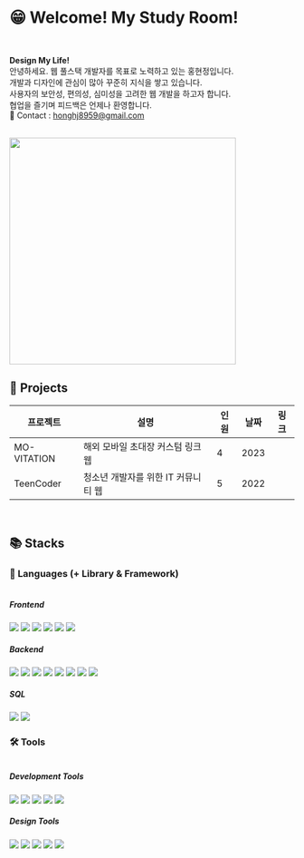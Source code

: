 <!--
<a href="https://hits.seeyoufarm.com">
 <img src="https://hits.seeyoufarm.com/api/count/incr/badge.svg?url=https%3A%2F%2Fgithub.com%2Fho-ong%2Fhit-counter&count_bg=%2379C83D&title_bg=%23555555&icon=&icon_color=%23E7E7E7&title=hits&edge_flat=false"/>
</a>
-->

# 😁 Welcome! My Study Room!

<br>

<b>Design My Life!</b><br>
안녕하세요. 웹 풀스택 개발자를 목표로 노력하고 있는 홍현정입니다.<br>
개발과 디자인에 관심이 많아 꾸준히 지식을 쌓고 있습니다.<br>
사용자의 보안성, 편의성, 심미성을 고려한 웹 개발을 하고자 합니다.<br>
협업을 즐기며 피드백은 언제나 환영합니다.<br>
💌 Contact : honghj8959@gmail.com

<br>

<img style="width: 400px" src="https://github-readme-stats.vercel.app/api?username=ho-ong&show_icons=true&theme=radical)](https://github.com/ho-ong/github-readme-stats" />

<br>

## 📁 Projects

| 프로젝트 | 설명 | 인원 | 날짜 | 링크 |
|---|---|---|---|---|
| MO-VITATION | 해외 모바일 초대장 커스텀 링크 웹 | 4 | 2023 | |
| TeenCoder | 청소년 개발자를 위한 IT 커뮤니티 웹 | 5 | 2022 | |

<br>

## 📚 Stacks

### 💬 Languages (+ Library & Framework)
<div style="display: inline-block">
 <!-- Frontend -->
 <h5>Frontend</h5>
 <img src="https://img.shields.io/badge/HTML5-E34F26?style=flat&logo=HTML5&logoColor=white" />
 <img src="https://img.shields.io/badge/CSS3-1572B6?style=flat&logo=CSS3&logoColor=white" />
 <img src="https://img.shields.io/badge/Sass-CC6699?style=flat&logo=Sass&logoColor=white" />
 <img src="https://img.shields.io/badge/JavaScript-F7DF1E?style=flat&logo=JavaScript&logoColor=white" />
 <img src="https://img.shields.io/badge/jQuery-0769AD?style=flat&logo=jQuery&logoColor=white" />
 <img src="https://img.shields.io/badge/Bootstrap-7952B3?style=flat&logo=Bootstrap&logoColor=white" />
 <!-- Backend -->
 <h5>Backend</h5>
 <img src="https://img.shields.io/badge/Java-007396?style=flat&logo=coffeescript&logoColor=white" />
 <img src="https://img.shields.io/badge/Spring-6DB33F?style=flat&logo=Spring&logoColor=white" />
 <img src="https://img.shields.io/badge/SpringBoot-6DB33F?style=flat&logo=SpringBoot&logoColor=white" />
 <img src="https://img.shields.io/badge/Tomcat-F8DC75?style=flat&logo=ApacheTomcat&logoColor=white" />
 <img src="https://img.shields.io/badge/Maven-C71A36?style=flat&logo=ApacheMaven&logoColor=white" />
 <img src="https://img.shields.io/badge/Mybatis-000000?style=flat&logo=Fluentd&logoColor=white" />
 <img src="https://img.shields.io/badge/Gradle-02303A?style=flat&logo=Gradle&logoColor=white" />
 <img src="https://img.shields.io/badge/Linux-FCC624?style=flat&logo=Linux&logoColor=white" />
 <!-- SQL -->
 <h5>SQL</h5>
 <img src="https://img.shields.io/badge/Oracle%20SQL-F80000?style=flat&logo=Oracle&logoColor=white" />
 <img src="https://img.shields.io/badge/MySQL-4479A1?style=flat&logo=MySQL&logoColor=white" />
</div>

<br>

### 🛠 Tools
<div style="display: inline-block">
 <!-- Development Tools -->
 <h5>Development Tools</h5>
 <img src="https://img.shields.io/badge/Visual%20Studio%20Code-007ACC?style=flat&logo=VisualStudioCode&logoColor=white" />
 <img src="https://img.shields.io/badge/Eclipse%20IDE-2C2255?style=flat&logo=EclipseIDE&logoColor=white" />
 <img src="https://img.shields.io/badge/IntelliJ%20IDE-000000?style=flat&logo=IntelliJIDEA&logoColor=white" />
 <img src="https://img.shields.io/badge/Postman-FF6C37?style=flat&logo=Postman&logoColor=white" />
 <img src="https://img.shields.io/badge/GitHub-181717?style=flat&logo=GitHub&logoColor=white" />
 <!-- Design Tools -->
 <h5>Design Tools</h5>
 <img src="https://img.shields.io/badge/Figma-F24E1E?style=flat&logo=Figma&logoColor=white" />
 <img src="https://img.shields.io/badge/AdobeXD-FF61F6?style=flat&logo=AdobeXD&logoColor=white" />
 <img src="https://img.shields.io/badge/AdobeIllustrator-FF9A00?style=flat&logo=AdobeIllustrator&logoColor=white" />
 <img src="https://img.shields.io/badge/AdobeInDesign-FF3366?style=flat&logo=AdobeInDesign&logoColor=white" />
 <img src="https://img.shields.io/badge/AdobePhotoshop-31A8FF?style=flat&logo=AdobePhotoshop&logoColor=white" />
</div>
